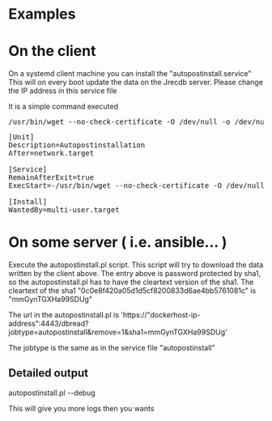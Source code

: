 # Examples

# On the client

On a systemd client machine you can install the "autopostinstall.service"
This will on every boot update the data on the Jrecdb server.
Please change the IP address in this service file

It is a simple command executed
<PRE>
/usr/bin/wget --no-check-certificate -O /dev/null -o /dev/null --quiet 'https://"dockerhost-ip-address":4443/dbwrite?jobtype=autopostinstall&sha1=0c0e8f420a05d1d5cf8200833d6ae4bb5761081c'
</PRE>

<PRE>
[Unit]
Description=Autopostinstallation
After=network.target 

[Service]
RemainAfterExit=true
ExecStart=-/usr/bin/wget --no-check-certificate -O /dev/null -o /dev/null --quiet 'https://"dockerhost-ip-address":4443/dbwrite?jobtype=autopostinstall&sha1=0c0e8f420a05d1d5cf8200833d6ae4bb5761081c'

[Install]
WantedBy=multi-user.target
</PRE>


# On some server ( i.e. ansible... )

Execute the autopostinstall.pl script. This script will try to download the data written by the client above.
The entry above is password protected by sha1, so the autopostinstall.pl has to have the cleartext version of the sha1.
The cleartext of the sha1 "0c0e8f420a05d1d5cf8200833d6ae4bb5761081c" is "mmGynTGXHa99SDUg"


The url in the autopostinstall.pl is 'https://"dockerhost-ip-address":4443/dbread?jobtype=autopostinstall&remove=1&sha1=mmGynTGXHa99SDUg'


The jobtype is the same as in the service file "autopostinstall"

## Detailed output
autopostinstall.pl --debug

This will give you more logs then you wants

